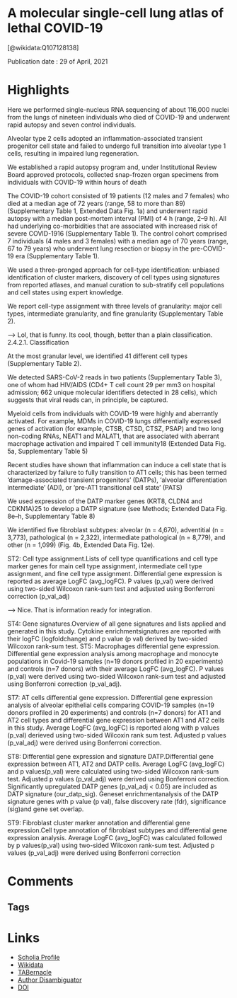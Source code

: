 A molecular single-cell lung atlas of lethal COVID-19
=====================================================
  
  [@wikidata:Q107128138]  
  
Publication date : 29 of April, 2021  

# Highlights

Here we performed single-nucleus RNA sequencing of about 116,000 nuclei from the lungs of nineteen individuals who died of COVID-19 and underwent rapid autopsy and seven control individuals.

Alveolar type 2 cells adopted an inflammation-associated transient progenitor cell state and failed to undergo full transition into alveolar type 1 cells, resulting in impaired lung regeneration. 

We established a rapid autopsy program and, under Institutional Review Board approved protocols, collected snap-frozen organ specimens from individuals with COVID-19 within hours of death

The COVID-19 cohort consisted of 19 patients (12 males and 7 females) who died at a median age of 72 years (range, 58 to more than 89) (Supplementary Table 1, Extended Data Fig. 1a) and underwent rapid autopsy with a median post-mortem interval (PMI) of 4 h (range, 2–9 h). All had underlying co-morbidities that are associated with increased risk of severe COVID-1916 (Supplementary Table 1). The control cohort comprised 7 individuals (4 males and 3 females) with a median age of 70 years (range, 67 to 79 years) who underwent lung resection or biopsy in the pre-COVID-19 era (Supplementary Table 1).

We used a three-pronged approach for cell-type identification: unbiased identification of cluster markers, discovery of cell types using signatures from reported atlases, and manual curation to sub-stratify cell populations and cell states using expert knowledge.

 We report cell-type assignment with three levels of granularity: major cell types, intermediate granularity, and fine granularity (Supplementary Table 2).

 --> Lol, that is funny. Its cool, though, better than a plain classification. 2.4.2.1. Classification

At the most granular level, we identified 41 different cell types (Supplementary Table 2).

 We detected SARS-CoV-2 reads in two patients (Supplementary Table 3), one of whom had HIV/AIDS (CD4+ T cell count 29 per mm3 on hospital admission; 662 unique molecular identifiers detected in 28 cells), which suggests that viral reads can, in principle, be captured.

 Myeloid cells from individuals with COVID-19 were highly and aberrantly activated. For example, MDMs in COVID-19 lungs differentially expressed genes of activation (for example, CTSB, CTSD, CTSZ, PSAP) and two long non-coding RNAs, NEAT1 and MALAT1, that are associated with aberrant macrophage activation and impaired T cell immunity18 (Extended Data Fig. 5a, Supplementary Table 5)

Recent studies have shown that inflammation can induce a cell state that is characterized by failure to fully transition to AT1 cells; this has been termed ‘damage-associated transient progenitors’ (DATPs), ‘alveolar differentiation intermediate’ (ADI), or ‘pre-AT1 transitional cell state’ (PATS)

We used expression of the DATP marker genes (KRT8, CLDN4 and CDKN1A)25 to develop a DATP signature (see Methods; Extended Data Fig. 8e–h, Supplementary Table 8)

We identified five fibroblast subtypes: alveolar (n = 4,670), adventitial (n = 3,773), pathological (n = 2,322), intermediate pathological (n = 8,779), and other (n = 1,099) (Fig. 4b, Extended Data Fig. 12e). 


ST2: Cell type assignment.Lists of cell type quantifications and cell type marker genes for main cell type assignment, intermediate  cell  type  assignment,  and  fine  cell  type  assignment.  Differential  gene expression  is  reported  as  average  LogFC  (avg_logFC).  P  values  (p_val)  were  derived using  two-sided  Wilcoxon  rank-sum  test  and  adjusted  using  Bonferroni  correction (p_val_adj)

--> Nice. That is information ready for integration.


ST4: Gene signatures.Overview of all gene signatures and lists applied and generated in this study. Cytokine enrichmentsignatures are reported with their logFC (logfoldchange) and p value (p val) derived by two-sided Wilcoxon rank-sum test. ST5: Macrophages differential gene expression. Differential gene expression analysis among macrophage and monocyte populations in Covid-19 samples (n=19 donors profiled in 20 experiments) and controls (n=7 donors) with their average LogFC (avg_logFC). P values (p_val) were derived using two-sided Wilcoxon rank-sum test and adjusted using Bonferroni correction (p_val_adj). 


ST7: AT cells differential gene expression. Differential  gene  expression  analysis  of  alveolar  epithelial  cells  comparing  COVID-19 samples (n=19 donors profiled in 20 experiments) and controls (n=7 donors) for AT1 and AT2 cell types and differential gene expression between AT1 and AT2 cells in this study. Average LogFC (avg_logFC) is reported along with p values (p_val) derieved using two-sided  Wilcoxin  rank  sum  test.  Adjusted  p  values  (p_val_adj)  were  derived  using Bonferroni correction. 

ST8: Differential gene expression and signature DATP.Differential  gene  expression  between  AT1,  AT2  and  DATP  cells.  Average  LogFC (avg_logFC)  and  p  values(p_val)  were  calculated  using  two-sided  Wilcoxon  rank-sum test. Adjusted p values (p_val_adj) were derived using Bonferroni correction. Significantly upregulated   DATP   genes   (p_val_adj   <   0.05)   are   included   as   DATP   signature (our_datp_sig). Geneset enrichmentanalysis of the DATP signature genes with p value (p val), false discovery rate (fdr), significance (sig)and gene set overlap.

ST9: Fibroblast cluster marker annotation and differential gene expression.Cell  type  annotation  of  fibroblast  subtypes  and  differential  gene  expression  analysis. Average LogFC (avg_logFC) was calculated followed by p values(p_val) using two-sided Wilcoxon  rank-sum  test.  Adjusted  p  values  (p_val_adj)  were  derived  using  Bonferroni correction


# Comments

## Tags

# Links
  
 * [Scholia Profile](https://scholia.toolforge.org/work/Q107128138)  
 * [Wikidata](https://www.wikidata.org/wiki/Q107128138)  
 * [TABernacle](https://tabernacle.toolforge.org/?#/tab/manual/Q107128138/P921%3BP4510)  
 * [Author Disambiguator](https://author-disambiguator.toolforge.org/work_item_oauth.php?id=Q107128138&batch_id=&match=1&author_list_id=&doit=Get+author+links+for+work)  
 * [DOI](https://doi.org/10.1038/S41586-021-03569-1)  
